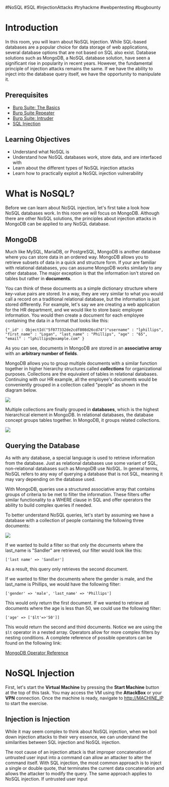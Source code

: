 #NoSQL #SQL #InjectionAttacks #tryhackme #webpentesting #bugbounty 
# Introduction

In this room, you will learn about NoSQL Injection. While SQL-based databases are a popular choice for data storage of web applications, several database options that are not based on SQL also exist. Database solutions such as MongoDB, a NoSQL database solution, have seen a significant rise in popularity in recent years. However, the fundamental principle of injection attacks remains the same. If we have the ability to inject into the database query itself, we have the opportunity to manipulate it.
## Prerequisites 

- [Burp Suite: The Basics](https://tryhackme.com/r/room/burpsuitebasics)
- [Burp Suite Repeater](https://tryhackme.com/r/room/burpsuiterepeater)
- [Burp Suite: Intruder](https://tryhackme.com/r/room/burpsuiteintruder)  
- [SQL Injection](https://tryhackme.com/r/room/sqlinjectionlm)
## Learning Objectives

- Understand what NoSQL is
- Understand how NoSQL databases work, store data, and are interfaced with
- Learn about the different types of NoSQL injection attacks
- Learn how to practically exploit a NoSQL injection vulnerability
# What is NoSQL?

Before we can learn about NoSQL injection, let's first take a look how NoSQL databases work. In this room we will focus on MongoDB. Although there are other NoSQL solutions, the principles about injection attacks in MongoDB can be applied to any NoSQL database.
## MongoDB

Much like MySQL, MariaDB, or PostgreSQL, MongoDB is another database where you can store data in an ordered way. MongoDB allows you to retrieve subsets of data in a quick and structure form. If your are familiar with relational databases, you can assume MongoDB works similarly to any other database. The major exception is that the information isn't stored on tables but rather in **documents**.

You can think of these documents as a simple dictionary structure where key-value pairs are stored. In a way, they are very similar to what you would call a record on a traditional relational database, but the information is just stored differently. For example, let's say we are creating a web application for the HR department, and we would like to store basic employee information. You would then create a document for each employee containing the data in a format that looks like this:

`{"_id" : ObjectId("5f077332de2cdf808d26cd74")"username" : "lphillips", "first_name" : "Logan", "last_name" : "Phillips", "age" : "65", "email" : "lphillips@example.com" }`

As you can see, documents in MongoDB are stored in an **associative array** with an 
**arbitrary number of fields**.

MongoDB allows you to group multiple documents with a similar function together in higher hierarchy structures called ***collections*** for organizational purposes. Collections are the equivalent of tables in relational databases. Continuing with our HR example, all the employee's documents would be conveniently grouped in a collection called "people" as shown in the diagram below.

![](https://i.imgur.com/2gxMmpz.png)

Multiple collections are finally grouped in **databases**, which is the highest hierarchical element in MongoDB. In relational databases, the database concept groups tables together. In MongoDB, it groups related collections.

![](https://i.imgur.com/dO57MHR.png)
## Querying the Database

As with any database, a special language is used to retrieve information from the database.  Just as relational databases use some variant of SQL, non-relational databases such as MongoDB use NoSQL. In general terms, NoSQL refers to any way of querying a database that is not SQL, meaning it may vary depending on the database used. 

With MongoDB, queries use a structured associative array that contains groups of criteria to be met to filter the information. These filters offer similar functionality to a WHERE clause in SQL and offer operators the ability to build complex queries if needed. 

To better understand NoSQL queries, let's start by assuming we have a database with a collection of people containing the following three documents:

![](https://i.imgur.com/Atugwlo.png)

If we wanted to build a filter so that only the documents where the last_name is "Sandler" are retrieved, our filter would look like this:

`['last name' => 'Sandler']`

As a result, this query only retrieves the second document. 

If we wanted to filter the documents where the gender is male, and the last_name is Phillips, we would have the following filter:

`['gender' => 'male', 'last_name' => 'Phillips']`

This would only return the first document. If we wanted to retrieve all documents where the age is less than 50, we could use the following filter:

`['age' => ['$lt'=>'50']]`

This would return the second and third documents. Notice we are using the `$lt` operator in a nested array. Operators allow for more complex filters by nesting conditions. A complete reference of possible operators can be found on the following link:

[MongoDB Operator Reference](https://docs.mongodb.com/manual/reference/operator/query/)
# NoSQL Injection

First, let's start the **Virtual Machine** by pressing the **Start Machine** button at the top of this task. You may access the VM using the **AttackBox** or your **VPN** connection. Once the machine is ready, navigate to [http://MACHINE_IP](http://MACHINE_IP) to start the exercise.
## Injection is Injection

While it may seem complex to think about NoSQL injection, when we boil down injection attacks to their very essence, we can understand the similarities between SQL injection and NoSQL injection.

The root cause of an injection attack is that improper concatenation of untrusted user input into a command can allow an attacker to alter the command itself. With SQL injection, the most common approach is to inject a single or double quote, that terminates the current data concatenation and allows the attacker to modify the query. The same approach applies to NoSQL injection. If untrusted user input 